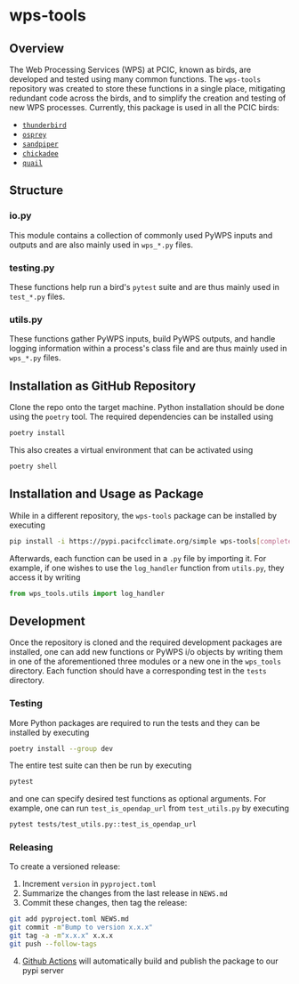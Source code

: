 # wps-tools

## Overview

The Web Processing Services (WPS) at PCIC, known as birds, are developed and tested using many common functions. The `wps-tools` repository was created to store these functions in a single place, mitigating redundant code across the birds, and to simplify the creation and testing of new WPS processes. Currently, this package is used in all the PCIC birds:
  - [`thunderbird`](https://github.com/pacificclimate/thunderbird)
  - [`osprey`](https://github.com/pacificclimate/osprey)
  - [`sandpiper`](https://github.com/pacificclimate/sandpiper)
  - [`chickadee`](https://github.com/pacificclimate/chickadee)
  - [`quail`](https://github.com/pacificclimate/quail)

## Structure

### io.py

This module contains a collection of commonly used PyWPS inputs and outputs and are also mainly used in `wps_*.py` files.

### testing.py

These functions help run a bird's `pytest` suite and are thus mainly used in `test_*.py` files.

### utils.py

These functions gather PyWPS inputs, build PyWPS outputs, and handle logging information within a process's class file and are thus mainly used in `wps_*.py` files.

## Installation as GitHub Repository

Clone the repo onto the target machine. Python installation should be done using the `poetry` tool. The required dependencies can be installed using 

```bash
poetry install
```

This also creates a virtual environment that can be activated using 
```bash
poetry shell
```

## Installation and Usage as Package

While in a different repository, the `wps-tools` package can be installed by executing

```bash
pip install -i https://pypi.pacifcclimate.org/simple wps-tools[complete]
```

Afterwards, each function can be used in a `.py` file by importing it. For example, if one wishes to use the `log_handler` function from `utils.py`, they access it by writing

```python
from wps_tools.utils import log_handler
```

## Development

Once the repository is cloned and the required development packages are installed, one can add new functions or PyWPS i/o objects by writing them in one of the aforementioned three modules or a new one in the `wps_tools` directory. Each function should have a corresponding test in the `tests` directory.

### Testing

More Python packages are required to run the tests and they can be installed by executing

```bash
poetry install --group dev
```

The entire test suite can then be run by executing

```bash
pytest
```

and one can specify desired test functions as optional arguments. For example, one can run `test_is_opendap_url` from `test_utils.py` by executing

```bash
pytest tests/test_utils.py::test_is_opendap_url
```

### Releasing

To create a versioned release:

1. Increment `version` in `pyproject.toml`
2. Summarize the changes from the last release in `NEWS.md`
3. Commit these changes, then tag the release:

  ```bash
git add pyproject.toml NEWS.md
git commit -m"Bump to version x.x.x"
git tag -a -m"x.x.x" x.x.x
git push --follow-tags
  ```
4. [Github Actions](https://github.com/pacificclimate/wps-tools/blob/master/.github/workflows/pypi-publish.yml) will automatically build and publish the package to our pypi server
